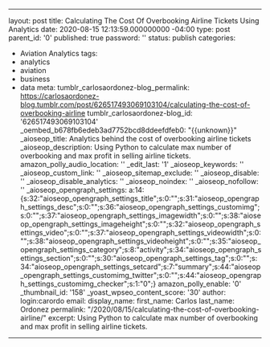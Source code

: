 
---
layout: post
title: Calculating The Cost Of Overbooking Airline Tickets Using Analytics
date: 2020-08-15 12:13:59.000000000 -04:00
type: post
parent_id: '0'
published: true
password: ''
status: publish
categories:
- Aviation Analytics
tags:
- analytics
- aviation
- business
- data
meta:
  tumblr_carlosaordonez-blog_permalink: https://carlosaordonez-blog.tumblr.com/post/626517493069103104/calculating-the-cost-of-overbooking-airline
  tumblr_carlosaordonez-blog_id: '626517493069103104'
  _oembed_b678fb6edeb3ad7752bcd8ddeefdfeb0: "{{unknown}}"
  _aioseop_title: Analytics behind the cost of overbooking airline tickets
  _aioseop_description: Using Python to calculate max number of overbooking and max
    profit in selling airline tickets.
  amazon_polly_audio_location: ''
  _edit_last: '1'
  _aioseop_keywords: ''
  _aioseop_custom_link: ''
  _aioseop_sitemap_exclude: ''
  _aioseop_disable: ''
  _aioseop_disable_analytics: ''
  _aioseop_noindex: ''
  _aioseop_nofollow: ''
  _aioseop_opengraph_settings: a:14:{s:32:"aioseop_opengraph_settings_title";s:0:"";s:31:"aioseop_opengraph_settings_desc";s:0:"";s:36:"aioseop_opengraph_settings_customimg";s:0:"";s:37:"aioseop_opengraph_settings_imagewidth";s:0:"";s:38:"aioseop_opengraph_settings_imageheight";s:0:"";s:32:"aioseop_opengraph_settings_video";s:0:"";s:37:"aioseop_opengraph_settings_videowidth";s:0:"";s:38:"aioseop_opengraph_settings_videoheight";s:0:"";s:35:"aioseop_opengraph_settings_category";s:8:"activity";s:34:"aioseop_opengraph_settings_section";s:0:"";s:30:"aioseop_opengraph_settings_tag";s:0:"";s:34:"aioseop_opengraph_settings_setcard";s:7:"summary";s:44:"aioseop_opengraph_settings_customimg_twitter";s:0:"";s:44:"aioseop_opengraph_settings_customimg_checker";s:1:"0";}
  amazon_polly_enable: '0'
  _thumbnail_id: '158'
  _yoast_wpseo_content_score: '30'
author:
  login:carordo 
  email: 
  display_name: 
  first_name: Carlos
  last_name: Ordonez
permalink: "/2020/08/15/calculating-the-cost-of-overbooking-airline/"
excerpt: Using Python to calculate max number of overbooking and max profit in selling
  airline tickets.
---